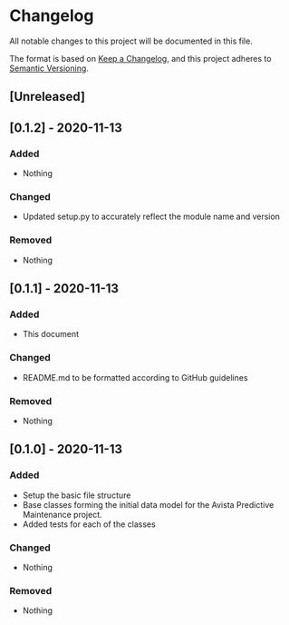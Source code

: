 # Changelog
All notable changes to this project will be documented in this file.

The format is based on [Keep a Changelog](https://keepachangelog.com/en/1.0.0/),
and this project adheres to [Semantic Versioning](https://semver.org/spec/v2.0.0.html).

## [Unreleased]

## [0.1.2] - 2020-11-13
### Added
- Nothing

### Changed
- Updated setup.py to accurately reflect the module name and version

### Removed
- Nothing

## [0.1.1] - 2020-11-13
### Added
- This document

### Changed
- README.md to be formatted according to GitHub guidelines

### Removed
- Nothing

## [0.1.0] - 2020-11-13
### Added
- Setup the basic file structure
- Base classes forming the initial data model for the Avista Predictive Maintenance project.
- Added tests for each of the classes

### Changed
- Nothing

### Removed
- Nothing
